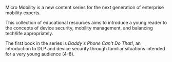 Micro Mobility is a new content series for the next generation of enterprise mobility experts.

This collection of educational resources aims to introduce a young reader to the concepts of device security, mobility management, and balancing tech/life appropriately.

The first book in the series is _Daddy's Phone Can't Do That!_, an introduction to DLP and device security through familiar situations intended for a very young audience (4-8).